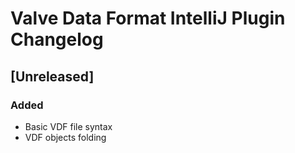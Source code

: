 <!-- Keep a Changelog guide -> https://keepachangelog.com -->

# Valve Data Format IntelliJ Plugin Changelog

## [Unreleased]

### Added
- Basic VDF file syntax
- VDF objects folding
